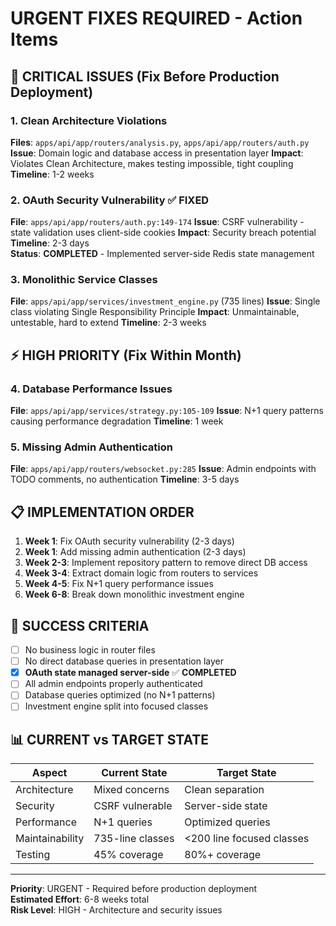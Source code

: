 # URGENT FIXES REQUIRED - Action Items

## 🚨 CRITICAL ISSUES (Fix Before Production Deployment)

### 1. Clean Architecture Violations
**Files**: `apps/api/app/routers/analysis.py`, `apps/api/app/routers/auth.py`
**Issue**: Domain logic and database access in presentation layer
**Impact**: Violates Clean Architecture, makes testing impossible, tight coupling
**Timeline**: 1-2 weeks

### 2. OAuth Security Vulnerability ✅ **FIXED**
**File**: `apps/api/app/routers/auth.py:149-174`
**Issue**: CSRF vulnerability - state validation uses client-side cookies
**Impact**: Security breach potential
**Timeline**: 2-3 days  
**Status**: **COMPLETED** - Implemented server-side Redis state management

### 3. Monolithic Service Classes
**File**: `apps/api/app/services/investment_engine.py` (735 lines)
**Issue**: Single class violating Single Responsibility Principle
**Impact**: Unmaintainable, untestable, hard to extend
**Timeline**: 2-3 weeks

## ⚡ HIGH PRIORITY (Fix Within Month)

### 4. Database Performance Issues
**File**: `apps/api/app/services/strategy.py:105-109`
**Issue**: N+1 query patterns causing performance degradation
**Timeline**: 1 week

### 5. Missing Admin Authentication
**File**: `apps/api/app/routers/websocket.py:285`
**Issue**: Admin endpoints with TODO comments, no authentication
**Timeline**: 3-5 days

## 📋 IMPLEMENTATION ORDER

1. **Week 1**: Fix OAuth security vulnerability (2-3 days)
2. **Week 1**: Add missing admin authentication (2-3 days)  
3. **Week 2-3**: Implement repository pattern to remove direct DB access
4. **Week 3-4**: Extract domain logic from routers to services
5. **Week 4-5**: Fix N+1 query performance issues
6. **Week 6-8**: Break down monolithic investment engine

## 🎯 SUCCESS CRITERIA

- [ ] No business logic in router files
- [ ] No direct database queries in presentation layer
- [x] **OAuth state managed server-side** ✅ **COMPLETED**
- [ ] All admin endpoints properly authenticated
- [ ] Database queries optimized (no N+1 patterns)
- [ ] Investment engine split into focused classes

## 📊 CURRENT vs TARGET STATE

| Aspect | Current State | Target State |
|--------|--------------|-------------|
| Architecture | Mixed concerns | Clean separation |
| Security | CSRF vulnerable | Server-side state |
| Performance | N+1 queries | Optimized queries |
| Maintainability | 735-line classes | <200 line focused classes |
| Testing | 45% coverage | 80%+ coverage |

---

**Priority**: URGENT - Required before production deployment  
**Estimated Effort**: 6-8 weeks total  
**Risk Level**: HIGH - Architecture and security issues